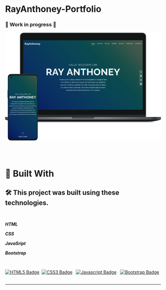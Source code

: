 # RayAnthoney-Portfolio

### 🚧 Work in progress 🚧

![Home Screen](/images/ram-portfolio-mockup.png)

<br>
<br>

# 🎨 Built With

## 🛠️ This project was built using these technologies.

<br>

 ***HTML***

 ***CSS***

 ***JavaSript***

 ***Bootstrap***


<br>

[![HTML5 Badge](https://img.shields.io/badge/-HTML-E44D26?style=plastic&for-the-badge&labelColor=black&logo=html5&logoColor=E44D26)](#)&nbsp;
[![CSS3 Badge](https://img.shields.io/badge/-CSS-1572B6?&style=plastic&for-the-badge&labelColor=black&logo=css3&logoColor=1572B6)](#)&nbsp;&nbsp;
[![Javascript Badge](https://img.shields.io/badge/-Javascript-F0DB4F?style=plastic&for-the-badge&labelColor=black&logo=javascript&logoColor=F0DB4F)](#)&nbsp;&nbsp;
[![Bootstrap Badge](https://img.shields.io/badge/-Bootstrap-481e89?style=plastic&for-the-badge&labelColor=white&logo=bootstrap&logoColor=481e89)](#)&nbsp;&nbsp;

---

<!-- <p align="center">
  <a href="https://skillicons.dev">
    <img src="https://skillicons.dev/icons?i=html,css,js,mongodb,expressjs,react,nodejs,laravel,github,markdown,mysql,webpack,wordpress" />
  </a>
</p> -->